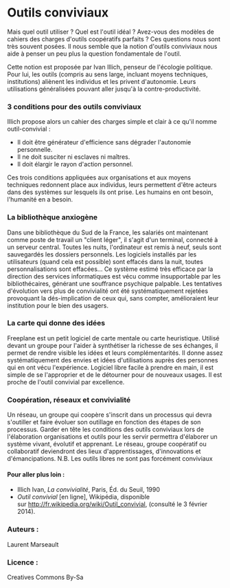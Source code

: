 # Outils conviviaux
Mais quel outil utiliser ? Quel est l'outil idéal ? Avez-vous des modèles de cahiers des charges d'outils coopératifs parfaits ?
Ces questions nous sont très souvent posées.
Il nous semble que la notion d'outils conviviaux nous aide à penser un peu plus la question fondamentale de l'outil.

Cette notion est proposée par Ivan Illich, penseur de l'écologie politique. Pour lui, les outils (compris au sens large, incluant moyens techniques, institutions) aliènent les individus et les privent d'autonomie. Leurs utilisations généralisées pouvant aller jusqu'à la contre-productivité.
### 3 conditions pour des outils conviviaux
Illich propose alors un cahier des charges simple et clair à ce qu'il nomme outil-convivial :
* Il doit être générateur d'efficience sans dégrader l'autonomie personnelle.
* Il ne doit susciter ni esclaves ni maîtres.
* Il doit élargir le rayon d'action personnel.

Ces trois conditions appliquées aux organisations et aux moyens techniques redonnent place aux individus, leurs permettent d'être acteurs dans des systèmes sur lesquels ils ont prise. Les humains en ont besoin, l'humanité en a besoin.
### La bibliothèque anxiogène
Dans une bibliothèque du Sud de la France, les salariés ont maintenant comme poste de travail un "client léger", il s'agit d'un terminal, connecté à un serveur central. Toutes les nuits, l'ordinateur est remis à neuf, seuls sont sauvegardés les dossiers personnels. Les logiciels installés par les utilisateurs (quand cela est possible) sont effacés dans la nuit, toutes personnalisations sont effacées... Ce système estimé très efficace par la direction des services informatiques est vécu comme insupportable par les bibliothécaires, générant une souffrance psychique palpable. Les tentatives d'évolution vers plus de convivialité ont été systématiquement rejetées provoquant la dés-implication de ceux qui, sans compter, amélioraient leur institution pour le bien des usagers.
### La carte qui donne des idées
Freeplane est un petit logiciel de carte mentale ou carte heuristique. Utilisé devant un groupe pour l'aider à synthétiser la richesse de ses échanges, il permet de rendre visible les idées et leurs complémentarités. Il donne assez systématiquement des envies et idées d'utilisations auprès des personnes qui en ont vécu l'expérience. Logiciel libre facile à prendre en main, il est simple de se l'approprier et de le détourner pour de nouveaux usages. Il est proche de l'outil convivial par excellence.
### Coopération, réseaux et convivialité
Un réseau, un groupe qui coopère s'inscrit dans un processus qui devra s'outiller et faire évoluer son outillage en fonction des étapes de son processus. Garder en tête les conditions des outils conviviaux lors de l'élaboration organisations et outils pour les servir permettra d'élaborer un système vivant, évolutif et apprenant. Le réseau, groupe coopératif ou collaboratif deviendront des lieux d'apprentissages, d'innovations et d'émancipations.
N.B. Les outils libres ne sont pas forcément conviviaux
#### Pour aller plus loin :
* Illich Ivan, *La convivialité*, Paris, Éd. du Seuil, 1990
* *Outil convivial* [en ligne], Wikipédia, disponible sur <http://fr.wikipedia.org/wiki/Outil_convivial>, (consulté le 3 février 2014).



###  Auteurs :
Laurent Marseault
###  Licence : 
Creatives Commons By-Sa
